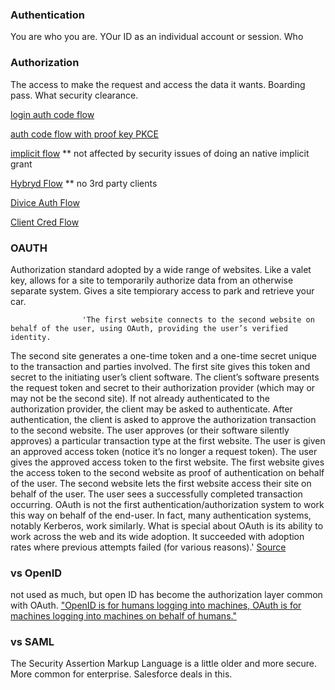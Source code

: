 ### Authentication

You are who you are. YOur ID as an individual account or session. Who


### Authorization

The access to make the request and access the data it wants. Boarding pass. What security clearance.

[login auth code flow](https://images.ctfassets.net/cdy7uua7fh8z/2nbNztohyR7uMcZmnUt0VU/2c017d2a2a2cdd80f097554d33ff72dd/auth-sequence-auth-code.png)

[auth code flow with proof key PKCE](https://images.ctfassets.net/cdy7uua7fh8z/3pstjSYx3YNSiJQnwKZvm5/33c941faf2e0c434a9ab1f0f3a06e13a/auth-sequence-auth-code-pkce.png)

[implicit flow](https://images.ctfassets.net/cdy7uua7fh8z/6m0uE4E7Hpzbdhyh9dEuYK/e36c910ff47a7540bf27e23c02822624/auth-sequence-implicit-form-post.png) ** not affected by security issues of doing an native implicit grant

[Hybryd Flow](https://images.ctfassets.net/cdy7uua7fh8z/4EeYNcnVX1RFcTy5z4lP4v/c3e4d22e6f8bf558caf07338a7388097/ROP_Grant.png) ** no 3rd party clients

[Divice Auth Flow](https://images.ctfassets.net/cdy7uua7fh8z/1A6jpG3W1H6SC9ZK92NyKd/40af53209f90a7c392f621f329fb4424/auth-sequence-device-auth.png)

[Client Cred Flow](https://images.ctfassets.net/cdy7uua7fh8z/2waLvaQdM5Fl5ZN5xUrF2F/8c5ddae68ac8dd438cdeb91fe1010fd1/auth-sequence-client-credentials.png)


### OAUTH

Authorization standard adopted by a wide range of websites. Like a valet key, allows for a site to temporarily authorize data from an otherwise separate system. Gives a site tempiorary access to park and retrieve your car. 

                    'The first website connects to the second website on behalf of the user, using OAuth, providing the user’s verified identity.
The second site generates a one-time token and a one-time secret unique to the transaction and parties involved.
The first site gives this token and secret to the initiating user’s client software.
The client’s software presents the request token and secret to their authorization provider (which may or may not be the second site).
If not already authenticated to the authorization provider, the client may be asked to authenticate. After authentication, the client is asked to approve the authorization transaction to the second website.
The user approves (or their software silently approves) a particular transaction type at the first website.
The user is given an approved access token (notice it’s no longer a request token).
The user gives the approved access token to the first website.
The first website gives the access token to the second website as proof of authentication on behalf of the user.
The second website lets the first website access their site on behalf of the user.
The user sees a successfully completed transaction occurring.
OAuth is not the first authentication/authorization system to work this way on behalf of the end-user. In fact, many authentication systems, notably Kerberos, work similarly. What is special about OAuth is its ability to work across the web and its wide adoption. It succeeded with adoption rates where previous attempts failed (for various reasons).'
[Source](https://www.csoonline.com/article/3216404/what-is-oauth-how-the-open-authorization-framework-works.html)

### vs OpenID

not used as much, but open ID has become the authorization layer common with OAuth. ["OpenID is for humans logging into machines, OAuth is for machines logging into machines on behalf of humans."](https://stackoverflow.com/questions/4230821/if-openid-is-dead-what-is-out-there-to-take-its-place/4230970#4230970)

### vs SAML
The Security Assertion Markup Language is a little older and more secure. More common for enterprise. Salesforce deals in this. 